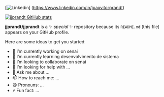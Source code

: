 [![Linkedin](https://img.shields.io/badge/LinkedIn-0077B5?style=for-the-badge&logo=linkedin&logoColor=white)]
(https://www.linkedin.com/in/joaovitorprandt)

[![jjprandt GitHub stats](https://github-readme-stats.vercel.app/api?username=jjprandt)](https://github.com/jjprandt/github-readme-stats)

**jjprandt/jjprandt** is a ✨ _special_ ✨ repository because its `README.md` (this file) appears on your GitHub profile.

Here are some ideas to get you started:

- 🔭 I’m currently working on senai
- 🌱 I’m currently learning desenvolvimento de sistema
- 👯 I’m looking to collaborate on senai
- 🤔 I’m looking for help with ...
- 💬 Ask me about ...
- 📫 How to reach me: ...
- 😄 Pronouns: ...
- ⚡ Fun fact: ...


